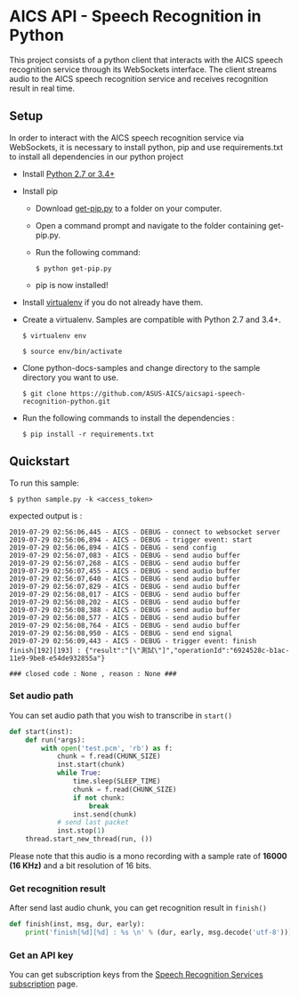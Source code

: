 # AICS API - Speech Recognition in Python
This project consists of a python client that interacts with the AICS speech recognition service through its WebSockets interface. The client streams audio to the AICS speech recognition service and receives recognition result in real time. 

## Setup

In order to interact with the AICS speech recognition service via WebSockets, it is necessary to install python, pip and use requirements.txt to install all dependencies in our python project

* Install [Python 2.7 or 3.4+](https://www.python.org/downloads/)

* Install pip
    - Download [get-pip.py](https://bootstrap.pypa.io/get-pip.py) to a folder on your computer.
    - Open a command prompt and navigate to the folder containing get-pip.py.
    - Run the following command:
        
        `$ python get-pip.py`

    - pip is now installed!

* Install [virtualenv](https://virtualenv.pypa.io/) if you do not already have them.
* Create a virtualenv. Samples are compatible with Python 2.7 and 3.4+.

    `
    $ virtualenv env
    `

    `
    $ source env/bin/activate
    `

* Clone python-docs-samples and change directory to the sample directory you want to use.

    `
    $ git clone https://github.com/ASUS-AICS/aicsapi-speech-recognition-python.git
    `

* Run the following commands to install the dependencies :

    `
    $ pip install -r requirements.txt
    `

## Quickstart
To run this sample:

`
$ python sample.py -k <access_token>
`

expected output is :

```
2019-07-29 02:56:06,445 - AICS - DEBUG - connect to websocket server
2019-07-29 02:56:06,894 - AICS - DEBUG - trigger event: start
2019-07-29 02:56:06,894 - AICS - DEBUG - send config
2019-07-29 02:56:07,083 - AICS - DEBUG - send audio buffer
2019-07-29 02:56:07,268 - AICS - DEBUG - send audio buffer
2019-07-29 02:56:07,455 - AICS - DEBUG - send audio buffer
2019-07-29 02:56:07,640 - AICS - DEBUG - send audio buffer
2019-07-29 02:56:07,829 - AICS - DEBUG - send audio buffer
2019-07-29 02:56:08,017 - AICS - DEBUG - send audio buffer
2019-07-29 02:56:08,202 - AICS - DEBUG - send audio buffer
2019-07-29 02:56:08,388 - AICS - DEBUG - send audio buffer
2019-07-29 02:56:08,577 - AICS - DEBUG - send audio buffer
2019-07-29 02:56:08,764 - AICS - DEBUG - send audio buffer
2019-07-29 02:56:08,950 - AICS - DEBUG - send end signal
2019-07-29 02:56:09,443 - AICS - DEBUG - trigger event: finish
finish[192][193] : {"result":"[\"測試\"]","operationId":"6924528c-b1ac-11e9-9be8-e54de932855a"}

### closed code : None , reason : None ###
```

### Set audio path
You can set audio path that you wish to transcribe in `start()`

```python
def start(inst):
    def run(*args):
        with open('test.pcm', 'rb') as f:
            chunk = f.read(CHUNK_SIZE)
            inst.start(chunk)
            while True:
                time.sleep(SLEEP_TIME)
                chunk = f.read(CHUNK_SIZE)
                if not chunk:
                    break
                inst.send(chunk)
            # send last packet
            inst.stop(1)
    thread.start_new_thread(run, ())
```
Please note that this audio is a mono recording with a sample rate of **16000 (16 KHz)** and a bit resolution of 16 bits.

### Get recognition result
After send last audio chunk, you can get recognition result in `finish()` 

```python
def finish(inst, msg, dur, early):
    print('finish[%d][%d] : %s \n' % (dur, early, msg.decode('utf-8')))
```

### Get an API key
You can get subscription keys from the [Speech Recognition Services subscription](https://aicsapi.asus.com/) page.